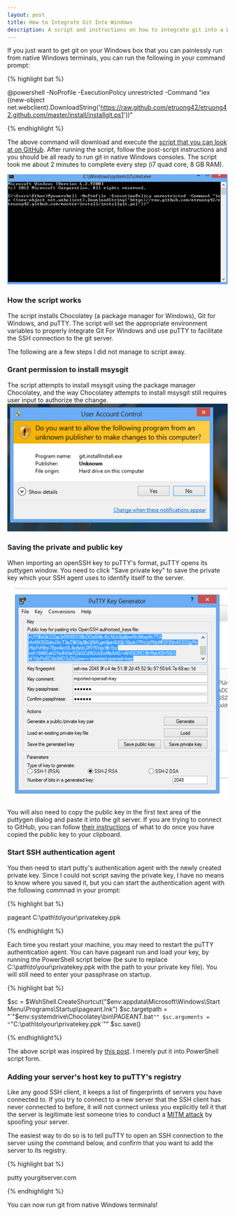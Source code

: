 ```yaml
---
layout: post
title: How to Integrate Git Into Windows
description: A script and instructions on how to integrate git into a Windows environment
---
```


If you just want to get git on your Windows box that you can painlessly run from native Windows terminals, you can run the following in your command prompt:

{% highlight bat %}

@powershell -NoProfile -ExecutionPolicy unrestricted -Command "iex ((new-object net.webclient).DownloadString('https://raw.github.com/etruong42/etruong42.github.com/master/install/installgit.ps1'))"

{% endhighlight %}

The above command will download and execute the [script that you can look at on GitHub](https://github.com/etruong42/etruong42.github.com/blob/master/install/installgit.ps1). After running the script, follow the post-script instructions and you should be all ready to run git in native Windows consoles. The script took me about 2 minutes to complete every step (i7 quad core, 8 GB RAM).

<img src="/assets/img/run_git_install_script.png" alt="Run git install script" />

<h3>How the script works</h3>

The script installs Chocolatey (a package manager for Windows), Git for Windows, and puTTY. The script will set the appropriate environment variables to properly integrate Git For Windows and use puTTY to facilitate the SSH connection to the git server.

The following are a few steps I did not manage to script away.

<h3>Grant permission to install msysgit</h3>
The script attempts to install msysgit using the package manager Chocolatey, and the way Chocolatey attempts to install msysgit still requires user input to authorize the change.

<img src="/assets/img/install_git_warning.png" alt="Install git warning" />

<h3>Saving the private and public key</h3>

When importing an openSSH key to puTTY's format, puTTY opens its puttygen window. You need to click "Save private key" to save the private key which your SSH agent uses to identify itself to the server. 

<img src="/assets/img/save_private_key_to_filesystem.png" alt="Save private key to filesystem" />

You will also need to copy the public key in the first text area of the puttygen dialog and paste it into the git server. If you are trying to connect to GitHub, you can follow [their instructions](https://help.github.com/articles/generating-ssh-keys#step-3-add-your-ssh-key-to-github) of what to do once you have copied the public key to your clipboard.

<h3>Start SSH authentication agent</h3>

You then need to start putty's authentication agent with the newly created private key. Since I could not script saving the private key, I have no means to know where you saved it, but you can start the authentication agent with the following commnad in your prompt:

{% highlight bat %}

pageant C:\path\to\your\privatekey.ppk

{% endhighlight %}

Each time you restart your machine, you may need to restart the puTTY authentication agent. You can have pageant run and load your key, by running the PowerShell script below (be sure to replace C:\path\to\your\privatekey.ppk with the path to your private key file). You will still need to enter your passphrase on startup.

{% highlight bat %}

$sc = $WshShell.CreateShortcut("$env:appdata\Microsoft\Windows\Start Menu\Programs\Startup\pageant.lnk")
$sc.targetpath = "`"$env:systemdrive\Chocolatey\bin\PAGEANT.bat`""
$sc.arguments = "`"C:\path\to\your\privatekey.ppk`""
$sc.save()

{% endhighlight%}

The above script was inspired by [this post](http://blog.shvetsov.com/2010/03/making-pageant-automatically-load-keys.html). I merely put it into PowerShell script form.

<h3>Adding your server's host key to puTTY's registry</h3>

Like any good SSH client, it keeps a list of fingerprints of servers you have connected to. If you try to connect to a new server that the SSH client has never connected to before, it will not connect unless you explicitly tell it that the server is legitimate lest someone tries to conduct a [MITM attack](http://en.wikipedia.org/wiki/Man-in-the-middle_attack) by spoofing your server.

The easiest way to do so is to tell puTTY to open an SSH connection to the server using the command below, and confirm that you want to add the server to its registry.

{% highlight bat %}

putty yourgitserver.com

{% endhighlight %}

You can now run git from native Windows terminals! 